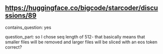 ## https://huggingface.co/bigcode/starcoder/discussions/89

contains_question: yes

question_part: so I chose seq length of  512- that basically means that smaller files will be removed and larger files will be sliced with an eos token  correct?